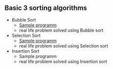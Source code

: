 <h2>Basic 3 sorting algorithms</h2>

<ul>
  <li>Bubble Sort
    <ul>
      <li><a href="https://github.com/pacifiquem/basic_sorting_algorithms/blob/master/BubbleSort/Bubble_sort.c">Sample programm</a></li>
      <li>real life problem solved using Bubble sort</li>
    </ul>
  </li>
    <li>Selection Sort
    <ul>
      <li><a href="https://github.com/pacifiquem/basic_sorting_algorithms/commit/2d259782e42f5c4d659eb261ab6de37a61ed11b2">Sample programm<a></li>
      <li>real life problem solved using Selection sort</li>
    </ul>
  </li>
    <li>Insertion Sort
    <ul>
      <li>Sample programm</li>
      <li>real life problem solved using Insertion sort</li>
    </ul>
  </li>
</ul>

